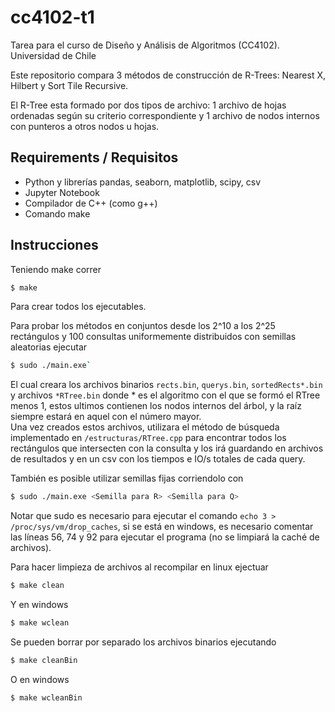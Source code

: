 # cc4102-t1
Tarea para el curso de Diseño y Análisis de Algoritmos (CC4102). Universidad de Chile

Este repositorio compara 3 métodos de construcción de R-Trees: Nearest X, Hilbert y Sort Tile Recursive.

El R-Tree esta formado por dos tipos de archivo: 1 archivo de hojas ordenadas según su criterio correspondiente 
y 1 archivo de nodos internos con punteros a otros nodos u hojas.

## Requirements / Requisitos

- Python y librerías pandas, seaborn, matplotlib, scipy, csv
- Jupyter Notebook 
- Compilador de C++ (como g++)
- Comando make

## Instrucciones

Teniendo make correr
```bash
$ make
```
Para crear todos los ejecutables.


Para probar los métodos en conjuntos desde los 2^10 a los 2^25 rectángulos y 100 consultas uniformemente distribuidos con semillas aleatorias ejecutar
```bash
$ sudo ./main.exe`
```
El cual creara los archivos binarios `rects.bin`, `querys.bin`, `sortedRects*.bin` y archivos `*RTree.bin` donde * es el algoritmo con el que se formó el RTree
menos 1, estos ultimos contienen los nodos internos del árbol, y la raíz siempre estará en aquel con el número mayor. \
Una vez creados estos archivos, utilizara el método de búsqueda implementado en `/estructuras/RTree.cpp` para encontrar todos los rectángulos que intersecten con la
consulta y los irá guardando en archivos de resultados y en un csv con los tiempos e IO/s totales de cada query.

También es posible utilizar semillas fijas corriendolo con
```bash
$ sudo ./main.exe <Semilla para R> <Semilla para Q>
```

Notar que sudo es necesario para ejecutar el comando `echo 3 > /proc/sys/vm/drop_caches`, si se está en windows, es necesario comentar las líneas 56, 74 y 92 para ejecutar el programa (no se limpiará la caché de archivos).

Para hacer limpieza de archivos al recompilar en linux ejectuar
```bash
$ make clean
```

Y en windows
```bash
$ make wclean
```

Se pueden borrar por separado los archivos binarios ejecutando
```bash
$ make cleanBin
```
O en windows
```bash
$ make wcleanBin
```
